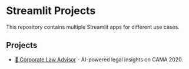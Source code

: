 # Streamlit Projects
This repository contains multiple Streamlit apps for different use cases.

## Projects
- [📜 Corporate Law Advisor](Corporate_Law_Advisor/README.md) - AI-powered legal insights on CAMA 2020.
